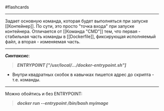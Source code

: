#flashcards
***
Задает основную команда, которая будет выполняться при запуске [[Контейнер]]. По сути, это просто "точка входа" при запуске контейнера.
	Отличается от [[Команда "CMD"]] тем, что первая - стабильная часть команды в [[Dockerfile]], фиксирующая исполняемый файл, а вторая - изменяемая часть.
***
***Синтаксис***:
>***ENTRYPOINT ["/usr/local/.../docker-entrypoint.sh"]***
- Внутри квадратных скобок в кавычках пишется адрес до скрипта - т.е. команды.
***
Можно обойтись и без ENTRYPOINT:
>***docker run --entrypoint /bin/bash myimage***
<!--SR:!2025-10-22,5,230-->